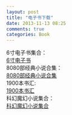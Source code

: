 ```yaml
---
layout: post
title: "电子书下载"
date: 2013-11-13 08:25
comments: true
categories: Book
---
```

6寸电子书集合：    
[6寸电子书](http://Tomcat.no-ip.biz/book/6Inch.tar.bz2)        
8080部经典小说合集：    
[8080部经典小说合集](http://Tomcat.no-ip.biz/book/8080novels.rar)    
1900本书汇:    
[1900本书汇](http://Tomcat.no-ip.biz/book/1900Books.rar)    
科幻魔幻小说集合：    
[科幻魔幻小说集合](http://Tomcat.no-ip.biz/book/Magic.rar)    
